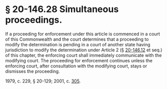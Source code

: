 # § 20-146.28 Simultaneous proceedings.

<p>If a proceeding for enforcement under this article is commenced in a court of this Commonwealth and the court determines that a proceeding to modify the determination is pending in a court of another state having jurisdiction to modify the determination under Article 2 (§ <a href='http://law.lis.virginia.gov/vacode/20-146.12/'>20-146.12</a> et seq.) of this chapter, the enforcing court shall immediately communicate with the modifying court. The proceeding for enforcement continues unless the enforcing court, after consultation with the modifying court, stays or dismisses the proceeding.</p><p>1979, c. 229, § 20-129; 2001, c. <a href='http://lis.virginia.gov/cgi-bin/legp604.exe?011+ful+CHAP0305'>305</a>.</p>